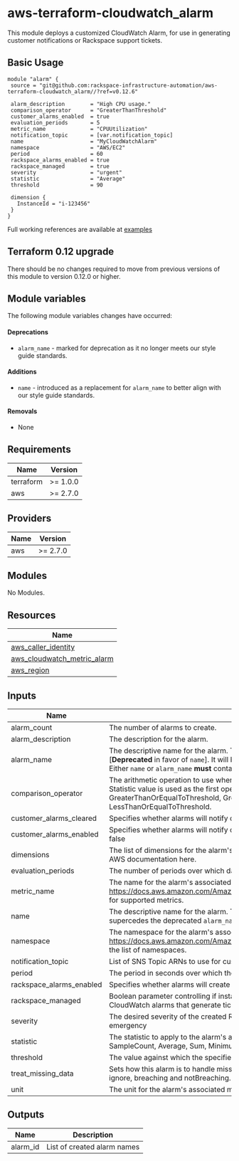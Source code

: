 # aws-terraform-cloudwatch\_alarm

This module deploys a customized CloudWatch Alarm, for use in generating customer notifications or Rackspace support tickets.

## Basic Usage

```HCL
module "alarm" {
 source = "git@github.com:rackspace-infrastructure-automation/aws-terraform-cloudwatch_alarm//?ref=v0.12.6"

 alarm_description        = "High CPU usage."
 comparison_operator      = "GreaterThanThreshold"
 customer_alarms_enabled  = true
 evaluation_periods       = 5
 metric_name              = "CPUUtilization"
 notification_topic       = [var.notification_topic]
 name                     = "MyCloudWatchAlarm"
 namespace                = "AWS/EC2"
 period                   = 60
 rackspace_alarms_enabled = true
 rackspace_managed        = true
 severity                 = "urgent"
 statistic                = "Average"
 threshold                = 90

 dimension {
   InstanceId = "i-123456"
 }
}
```

Full working references are available at [examples](examples)

## Terraform 0.12 upgrade

There should be no changes required to move from previous versions of this module to version 0.12.0 or higher.
## Module variables

The following module variables changes have occurred:

#### Deprecations
- `alarm_name` - marked for deprecation as it no longer meets our style guide standards.

#### Additions
- `name` - introduced as a replacement for `alarm_name` to better align with our style guide standards.

#### Removals
- None

## Requirements

| Name | Version |
|------|---------|
| terraform | >= 1.0.0 |
| aws | >= 2.7.0 |

## Providers

| Name | Version |
|------|---------|
| aws | >= 2.7.0 |

## Modules

No Modules.

## Resources

| Name |
|------|
| [aws_caller_identity](https://registry.terraform.io/providers/hashicorp/aws/2.7.0/docs/data-sources/caller_identity) |
| [aws_cloudwatch_metric_alarm](https://registry.terraform.io/providers/hashicorp/aws/2.7.0/docs/resources/cloudwatch_metric_alarm) |
| [aws_region](https://registry.terraform.io/providers/hashicorp/aws/2.7.0/docs/data-sources/region) |

## Inputs

| Name | Description | Type | Default | Required |
|------|-------------|------|---------|:--------:|
| alarm\_count | The number of alarms to create. | `number` | `1` | no |
| alarm\_description | The description for the alarm. | `string` | `""` | no |
| alarm\_name | The descriptive name for the alarm. This name must be unique within the user's AWS account. [**Deprecated** in favor of `name`]. It will be removed in future releases. `name` supercedes the `alarm_name`. Either `name` or `alarm_name` **must** contain a non-default value. | `string` | `""` | no |
| comparison\_operator | The arithmetic operation to use when comparing the specified Statistic and Threshold. The specified Statistic value is used as the first operand. Either of the following is supported: GreaterThanOrEqualToThreshold, GreaterThanThreshold, LessThanThreshold, LessThanOrEqualToThreshold. | `string` | n/a | yes |
| customer\_alarms\_cleared | Specifies whether alarms will notify customers when returning to an OK status. | `bool` | `false` | no |
| customer\_alarms\_enabled | Specifies whether alarms will notify customers.  Automatically enabled if rackspace\_managed is set to false | `bool` | `false` | no |
| dimensions | The list of dimensions for the alarm's associated metric. For the list of available dimensions see the AWS documentation here. | `list(map(string))` | n/a | yes |
| evaluation\_periods | The number of periods over which data is compared to the specified threshold. | `number` | n/a | yes |
| metric\_name | The name for the alarm's associated metric. See https://docs.aws.amazon.com/AmazonCloudWatch/latest/DeveloperGuide/CW_Support_For_AWS.html for supported metrics. | `string` | n/a | yes |
| name | The descriptive name for the alarm. This name must be unique within the user's AWS account. `name` supercedes the deprecated `alarm_name`. Either `name` or `alarm_name` **must** contain a non-default value. | `string` | `""` | no |
| namespace | The namespace for the alarm's associated metric. See https://docs.aws.amazon.com/AmazonCloudWatch/latest/DeveloperGuide/aws-namespaces.html for the list of namespaces. | `string` | n/a | yes |
| notification\_topic | List of SNS Topic ARNs to use for customer notifications. | `list(string)` | `[]` | no |
| period | The period in seconds over which the specified statistic is applied. | `number` | `60` | no |
| rackspace\_alarms\_enabled | Specifies whether alarms will create a Rackspace ticket.  Ignored if rackspace\_managed is set to false | `bool` | `false` | no |
| rackspace\_managed | Boolean parameter controlling if instance will be fully managed by Rackspace support teams, created CloudWatch alarms that generate tickets, and utilize Rackspace managed SSM documents. | `bool` | `true` | no |
| severity | The desired severity of the created Rackspace ticket.  Supported values include: standard, urgent, emergency | `string` | `"standard"` | no |
| statistic | The statistic to apply to the alarm's associated metric. Either of the following is supported: SampleCount, Average, Sum, Minimum, Maximum | `string` | `"Average"` | no |
| threshold | The value against which the specified statistic is compared. | `string` | n/a | yes |
| treat\_missing\_data | Sets how this alarm is to handle missing data points. The following values are supported: missing, ignore, breaching and notBreaching. Defaults to missing | `string` | `"missing"` | no |
| unit | The unit for the alarm's associated metric | `string` | `null` | no |

## Outputs

| Name | Description |
|------|-------------|
| alarm\_id | List of created alarm names |
